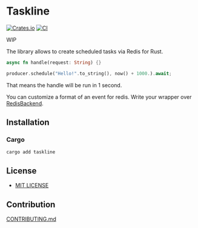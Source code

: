 # Taskline

[![Crates.io](https://img.shields.io/crates/v/taskline.svg)](https://crates.io/crates/taskline)
[![CI](https://img.shields.io/github/actions/workflow/status/daxartio/taskline/ci.yml?branch=main)](https://github.com/daxartio/taskline/actions)
<!-- [![Docs.rs](https://docs.rs/taskline/badge.svg)](https://docs.rs/taskline) -->
<!-- [![Coverage Status](https://coveralls.io/repos/github/daxartio/taskline/badge.svg?branch=main)](https://coveralls.io/github/daxartio/taskline?branch=main) -->

WIP

The library allows to create scheduled tasks via Redis for Rust.

```rust
async fn handle(request: String) {}

producer.schedule("Hello!".to_string(), now() + 1000.).await;
```

That means the handle will be run in 1 second.

You can customize a format of an event for redis. Write your wrapper over [RedisBackend](src/backends/redis.rs).

## Installation

### Cargo

```
cargo add taskline
```

## License

* [MIT LICENSE](LICENSE)

## Contribution

[CONTRIBUTING.md](CONTRIBUTING.md)
